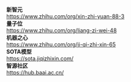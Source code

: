 **新智元**   
https://www.zhihu.com/org/xin-zhi-yuan-88-3   
**量子位**     
https://www.zhihu.com/org/liang-zi-wei-48   
**机器之心**      
https://www.zhihu.com/org/ji-qi-zhi-xin-65   
**SOTA模型**     
https://sota.jiqizhixin.com/   
**智源社区**     
https://hub.baai.ac.cn/   
